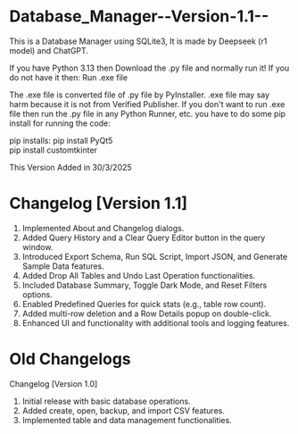 # Database_Manager--Version-1.1--
This is a Database Manager using SQLite3, It is made by Deepseek (r1 model) and ChatGPT.

If you have Python 3.13 then Download the .py file and normally run it!
If you do not have it then: Run .exe file

The .exe file is converted file of .py file by PyInstaller. .exe file may say harm because it is not from Verified Publisher.
If you don't want to run .exe file then run the .py file in any Python Runner, etc.
you have to do some pip install for running the code:

pip installs:
pip install PyQt5      
pip install customtkinter

This Version Added in 30/3/2025

# Changelog [Version 1.1]
1. Implemented About and Changelog dialogs.
2. Added Query History and a Clear Query Editor button in the query window.
3. Introduced Export Schema, Run SQL Script, Import JSON, and Generate Sample Data features.
4. Added Drop All Tables and Undo Last Operation functionalities.
5. Included Database Summary, Toggle Dark Mode, and Reset Filters options.
6. Enabled Predefined Queries for quick stats (e.g., table row count).
7. Added multi-row deletion and a Row Details popup on double-click.
8. Enhanced UI and functionality with additional tools and logging features.


# Old Changelogs
Changelog [Version 1.0]
1. Initial release with basic database operations.
2. Added create, open, backup, and import CSV features.
3. Implemented table and data management functionalities.
